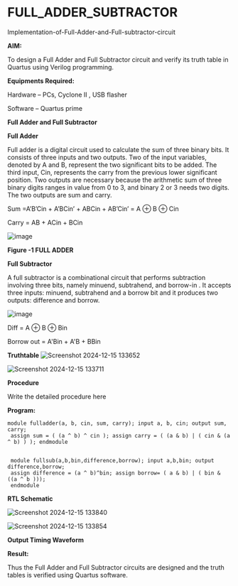 # FULL_ADDER_SUBTRACTOR

Implementation-of-Full-Adder-and-Full-subtractor-circuit

**AIM:**

To design a Full Adder and Full Subtractor circuit and verify its truth table in Quartus using Verilog programming.

**Equipments Required:**

Hardware – PCs, Cyclone II , USB flasher

Software – Quartus prime

**Full Adder and Full Subtractor**

**Full Adder**

Full adder is a digital circuit used to calculate the sum of three binary bits. It consists of three inputs and two outputs. Two of the input variables, denoted by A and B, represent the two significant bits to be added. The third input, Cin, represents the carry from the previous lower significant position. Two outputs are necessary because the arithmetic sum of three binary digits ranges in value from 0 to 3, and binary 2 or 3 needs two digits. The two outputs are sum and carry.

Sum =A’B’Cin + A’BCin’ + ABCin + AB’Cin’ = A ⊕ B ⊕ Cin 

Carry = AB + ACin + BCin

![image](https://github.com/naavaneetha/FULL_ADDER_SUBTRACTOR/assets/154305477/0f30ba51-5ffb-4198-845f-18e054f675e7)

**Figure -1 FULL ADDER**

**Full Subtractor**

A full subtractor is a combinational circuit that performs subtraction involving three bits, namely minuend, subtrahend, and borrow-in . It accepts three inputs: minuend, subtrahend and a borrow bit and it produces two outputs: difference and borrow.

![image](https://github.com/naavaneetha/FULL_ADDER_SUBTRACTOR/assets/154305477/02b24f51-ab51-4304-9ad6-7b81ffc1ead5)

Diff = A ⊕ B ⊕ Bin 

Borrow out = A'Bin + A'B + BBin

**Truthtable**
![Screenshot 2024-12-15 133652](https://github.com/user-attachments/assets/6ae772da-1a41-4e76-99bb-c926f7415bdc)

![Screenshot 2024-12-15 133711](https://github.com/user-attachments/assets/c8549738-868e-4298-ae43-0007d6b8c1b3)

**Procedure**

Write the detailed procedure here

**Program:**
```
module fulladder(a, b, cin, sum, carry); input a, b, cin; output sum, carry;
 assign sum = ( (a ^ b) ^ cin ); assign carry = ( (a & b) | ( cin & (a ^ b) ) ); endmodule


 module fullsub(a,b,bin,difference,borrow); input a,b,bin; output difference,borrow;
 assign difference = (a ^ b)^bin; assign borrow= ( a & b) | ( bin & ((a ^ b )));
 endmodule
```

**RTL Schematic**

![Screenshot 2024-12-15 133840](https://github.com/user-attachments/assets/d23273c3-5673-4d84-aff4-661322d44f38)

![Screenshot 2024-12-15 133854](https://github.com/user-attachments/assets/c797c4fd-0d41-42c3-9d43-8eac81889f81)


**Output Timing Waveform**

**Result:**

Thus the Full Adder and Full Subtractor circuits are designed and the truth tables is verified using Quartus software.



